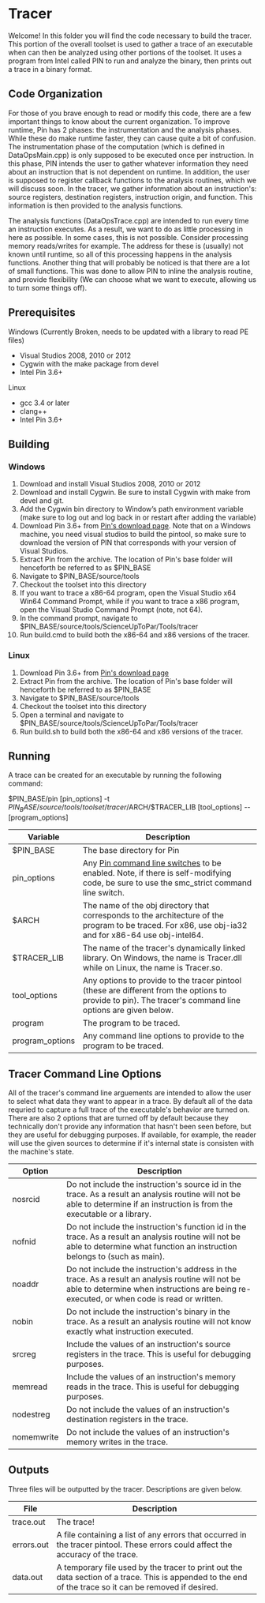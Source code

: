 # Tracer #

Welcome! In this folder you will find the code necessary to build the tracer. This portion of the overall toolset is used to gather a trace of an executable when can then be analyzed using other portions of the toolset. It uses a program from Intel called PIN to run and analyze the binary, then prints out a trace in a binary format.

## Code Organization ##
For those of you brave enough to read or modify this code, there are a few important things to know about the current organization. To improve runtime, Pin has 2 phases: the instrumentation and the analysis phases. While these do make runtime faster, they can cause quite a bit of confusion. The instrumentation phase of the computation (which is defined in DataOpsMain.cpp) is only supposed to be executed once per instruction. In this phase, PIN intends the user to gather whatever information they need about an instruction that is not dependent on runtime. In addition, the user is supposed to register callback functions to the analysis routines, which we will discuss soon. In the tracer, we gather information about an instruction's: source registers, destination registers, instruction origin, and function. This information is then provided to the analysis functions.

The analysis functions (DataOpsTrace.cpp) are intended to run every time an instruction executes. As a result, we want to do as little processing in here as possible. In some cases, this is not possible. Consider processing memory reads/writes for example. The address for these is (usually) not known until runtime, so all of this processing happens in the analysis functions. Another thing that will probably be noticed is that there are a lot of small functions. This was done to allow PIN to inline the analysis routine, and provide flexibility (We can choose what we want to execute, allowing us to turn some things off). 

## Prerequisites ##

Windows (Currently Broken, needs to be updated with a library to read PE files)

* Visual Studios 2008, 2010 or 2012
* Cygwin with the make package from devel
* Intel Pin 3.6+

Linux

* gcc 3.4 or later
* clang++
* Intel Pin 3.6+

## Building ##

### Windows ###

1. Download and install Visual Studios 2008, 2010 or 2012
2. Download and install Cygwin. Be sure to install Cygwin with make from devel and git.
3. Add the Cygwin bin directory to Window’s path environment variable (make sure to log out and log back in or restart after adding the variable)
4. Download Pin 3.6+ from [Pin's download page](https://software.intel.com/en-us/articles/pintool-downloads). Note that on a Windows machine, you need visual studios to build the pintool, so make sure to download the version of PIN that corresponds with your version of Visual Studios.
5. Extract Pin from the archive. The location of Pin's base folder will henceforth be referred to as $PIN_BASE
6. Navigate to $PIN_BASE/source/tools
7. Checkout the toolset into this directory
8. If you want to trace a x86-64 program, open the Visual Studio x64 Win64 Command Prompt, while if you want to trace a x86 program, open the Visual Studio Command Prompt (note, not 64).
9. In the command prompt, navigate to $PIN_BASE/source/tools/ScienceUpToPar/Tools/tracer
10. Run build.cmd to build both the x86-64 and x86 versions of the tracer.

### Linux ###
1. Download Pin 3.6+ from [Pin's download page](https://software.intel.com/en-us/articles/pintool-downloads)
2. Extract Pin from the archive. The location of Pin's base folder will henceforth be referred to as $PIN_BASE
3. Navigate to $PIN_BASE/source/tools
4. Checkout the toolset into this directory
5. Open a terminal and navigate to $PIN_BASE/source/tools/ScienceUpToPar/Tools/tracer
6. Run build.sh to build both the x86-64 and x86 versions of the tracer. 

## Running ##

A trace can be created for an executable by running the following command:

$PIN_BASE/pin [pin_options] -t $PIN_BASE/source/tools/toolset/tracer/$ARCH/$TRACER_LIB [tool_options] -- <program> [program_options]

Variable         | Description
-----------------|------------
$PIN_BASE        | The base directory for Pin
pin_options      | Any [Pin command line switches](https://software.intel.com/sites/landingpage/pintool/docs/67254/Pin/html/group__KNOBS.html) to be enabled. Note, if there is self-modifying code, be sure to use the smc_strict command line switch.
$ARCH            | The name of the obj directory that corresponds to the architecture of the program to be traced. For x86, use obj-ia32 and for x86-64 use obj-intel64.
$TRACER_LIB      | The name of the tracer's dynamically linked library. On Windows, the name is Tracer.dll while on Linux, the name is Tracer.so.
tool_options     | Any options to provide to the tracer pintool (these are different from the options to provide to pin). The tracer's command line options are given below.
program          | The program to be traced.
program_options  | Any command line options to provide to the program to be traced.

## Tracer Command Line Options ##
All of the tracer's command line arguements are intended to allow the user to select what data they want to appear in a trace. By default all of the data requried to capture a full trace of the executable's behavior are turned on. There are also 2 options that are turned off by default because they technically don't provide any information that hasn't been seen before, but they are useful for debugging purposes. If available, for example, the reader will use the given sources to determine if it's internal state is consisten with the machine's state.


Option        | Description
--------------|------------
   nosrcid    | Do not include the instruction's source id in the trace. As a result an analysis routine will not be able to determine if an instruction is from the executable or a library.
   nofnid     | Do not include the instruction's function id in the trace. As a result an analysis routine will not be able to determine what function an instruction belongs to (such as main).
   noaddr     | Do not include the instruction's address in the trace. As a result an analysis routine will not be able to determine when instructions are being re-executed, or when code is read or written.
   nobin      | Do not include the instruction's binary in the trace. As a result an analysis routine will not know exactly what instruction executed.
   srcreg     | Include the values of an instruction's source registers in the trace. This is useful for debugging purposes.
   memread    | Include the values of an instruction's memory reads in the trace. This is useful for debugging purposes.
   nodestreg  | Do not include the values of an instruction's destination registers in the trace.
   nomemwrite | Do not include the values of an instruction's memory writes in the trace.

## Outputs ##
Three files will be outputted by the tracer. Descriptions are given below.

File         | Description
-------------|------------
trace.out    | The trace!
errors.out   | A file containing a list of any errors that occurred in the tracer pintool. These errors could affect the accuracy of the trace.
data.out     | A temporary file used by the tracer to print out the data section of a trace. This is appended to the end of the trace so it can be removed if desired.
